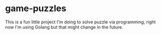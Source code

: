 # game-puzzles


This is a fun little project I'm doing to solve puzzle via programming, right now I'm using Golang but that might change in the future.